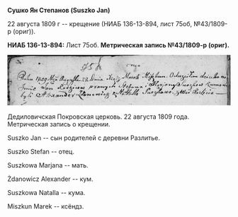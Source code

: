 **Сушко Ян Степанов (Suszko Jan)**

22 августа 1809 г -- крещение (НИАБ 136-13-894, лист 75об, №43/1809-р
(ориг)).

**НИАБ 136-13-894:** Лист 75об. **Метрическая запись №43/1809-р
(ориг).**

![](./media/a89e54cb5a91c8c1fdcbe5103f6c7930a909f12d.png)

Дедиловичская Покровская церковь. 22 августа 1809 года. Метрическая
запись о крещении.

Suszko Jan -- сын родителей с деревни Разлитье.

Suszko Stefan -- отец.

Suszkowa Marjana -- мать.

Żdanowicz Alexander -- кум.

Suszkowa Natalla -- кума.

Miszkun Marek -- ксёндз.
